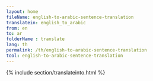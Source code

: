 ```yaml
---
layout: home
fileName: english-to-arabic-sentence-translation
translatein: english_to_arabic
from: en
to: ar
folderName : translate
lang: th
permalink: /th/english-to-arabic-sentence-translation
tool: english-to-arabic-sentence-translation
---
```

{% include section/translateinto.html %}